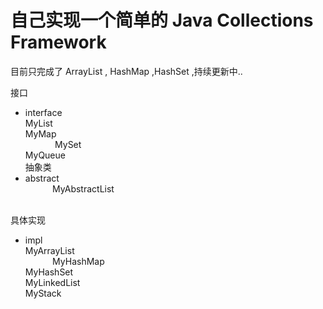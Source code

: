 


自己实现一个简单的  Java Collections Framework
=============================================

目前只完成了 ArrayList , HashMap ,HashSet ,持续更新中..

接口
* interface  <br>
             MyList <br>
             MyMap <br>
             MySet<br>
             MyQueue<br>
抽象类            
* abstract  <br>
            MyAbstractList  <br>    
             
具体实现            
* impl      <br>
            MyArrayList<br>
            MyHashMap<br>
            MyHashSet<br>
            MyLinkedList<br>
            MyStack<br>
